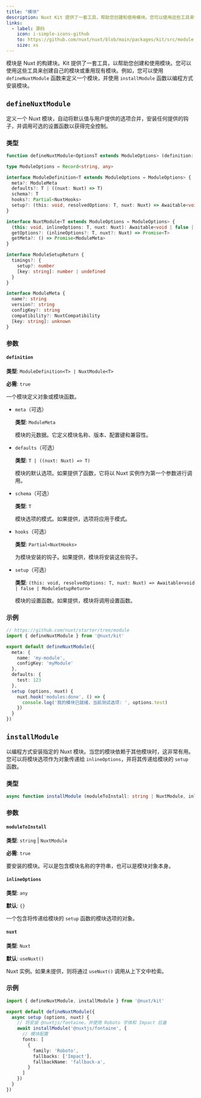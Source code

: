 ```yaml
---
title: "模块"
description: Nuxt Kit 提供了一套工具，帮助您创建和使用模块。您可以使用这些工具来创建自己的模块或重用现有模块。
links:
  - label: 源码
    icon: i-simple-icons-github
    to: https://github.com/nuxt/nuxt/blob/main/packages/kit/src/module
    size: xs
---
```


模块是 Nuxt 的构建块。Kit 提供了一套工具，以帮助您创建和使用模块。您可以使用这些工具来创建自己的模块或重用现有模块。例如，您可以使用 `defineNuxtModule` 函数来定义一个模块，并使用 `installModule` 函数以编程方式安装模块。

## `defineNuxtModule`

定义一个 Nuxt 模块，自动将默认值与用户提供的选项合并，安装任何提供的钩子，并调用可选的设置函数以获得完全控制。

### 类型

```ts
function defineNuxtModule<OptionsT extends ModuleOptions> (definition: ModuleDefinition<OptionsT> | NuxtModule<OptionsT>): NuxtModule<OptionsT>

type ModuleOptions = Record<string, any>

interface ModuleDefinition<T extends ModuleOptions = ModuleOptions> {
  meta?: ModuleMeta
  defaults?: T | ((nuxt: Nuxt) => T)
  schema?: T
  hooks?: Partial<NuxtHooks>
  setup?: (this: void, resolvedOptions: T, nuxt: Nuxt) => Awaitable<void | false | ModuleSetupReturn>
}

interface NuxtModule<T extends ModuleOptions = ModuleOptions> {
  (this: void, inlineOptions: T, nuxt: Nuxt): Awaitable<void | false | ModuleSetupReturn>
  getOptions?: (inlineOptions?: T, nuxt?: Nuxt) => Promise<T>
  getMeta?: () => Promise<ModuleMeta>
}

interface ModuleSetupReturn {
  timings?: {
    setup?: number
    [key: string]: number | undefined
  }
}

interface ModuleMeta {
  name?: string
  version?: string
  configKey?: string
  compatibility?: NuxtCompatibility
  [key: string]: unknown
}
```

### 参数

#### `definition`

**类型**: `ModuleDefinition<T> | NuxtModule<T>`

**必需**: `true`

一个模块定义对象或模块函数。

- `meta`（可选）

  **类型**: `ModuleMeta`

  模块的元数据。它定义模块名称、版本、配置键和兼容性。

- `defaults`（可选）

  **类型**: `T | ((nuxt: Nuxt) => T)`

  模块的默认选项。如果提供了函数，它将以 Nuxt 实例作为第一个参数进行调用。

- `schema`（可选）

  **类型**: `T`

  模块选项的模式。如果提供，选项将应用于模式。

- `hooks`（可选）

  **类型**: `Partial<NuxtHooks>`

  为模块安装的钩子。如果提供，模块将安装这些钩子。

- `setup`（可选）

  **类型**: `(this: void, resolvedOptions: T, nuxt: Nuxt) => Awaitable<void | false | ModuleSetupReturn>`

  模块的设置函数。如果提供，模块将调用设置函数。

### 示例

```ts
// https://github.com/nuxt/starter/tree/module
import { defineNuxtModule } from '@nuxt/kit'

export default defineNuxtModule({
  meta: {
    name: 'my-module',
    configKey: 'myModule'
  },
  defaults: {
    test: 123
  },
  setup (options, nuxt) {
    nuxt.hook('modules:done', () => {
      console.log('我的模块已就绪，当前测试选项: ', options.test)
    })    
  }
})
```

## `installModule`

以编程方式安装指定的 Nuxt 模块。当您的模块依赖于其他模块时，这非常有用。您可以将模块选项作为对象传递给 `inlineOptions`，并将其传递给模块的 `setup` 函数。

### 类型

```ts
async function installModule (moduleToInstall: string | NuxtModule, inlineOptions?: any, nuxt?: Nuxt)
```

### 参数

#### `moduleToInstall`

**类型**: `string` | `NuxtModule`

**必需**: `true`

要安装的模块。可以是包含模块名称的字符串，也可以是模块对象本身。

#### `inlineOptions`

**类型**: `any`

**默认**: `{}`

一个包含将传递给模块的 `setup` 函数的模块选项的对象。

#### `nuxt`

**类型**: `Nuxt`

**默认**: `useNuxt()`

Nuxt 实例。如果未提供，则将通过 `useNuxt()` 调用从上下文中检索。

### 示例

```ts
import { defineNuxtModule, installModule } from '@nuxt/kit'

export default defineNuxtModule({  
  async setup (options, nuxt) {
    // 将安装 @nuxtjs/fontaine，并使用 Roboto 字体和 Impact 后备
    await installModule('@nuxtjs/fontaine', {
      // 模块配置
      fonts: [
        {
          family: 'Roboto',
          fallbacks: ['Impact'],
          fallbackName: 'fallback-a',
        }
      ]
    })
  }
})
```